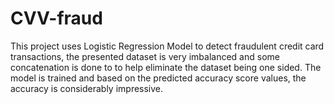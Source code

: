 # CVV-fraud
This project uses Logistic Regression Model to detect fraudulent credit card transactions, the presented dataset is very imbalanced and some concatenation is done to to help eliminate the dataset being one sided. The model is trained and based on the predicted accuracy score values, the accuracy is considerably impressive. 
